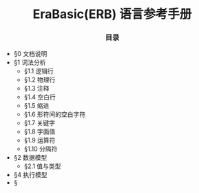 <h1 align="center">EraBasic(ERB) 语言参考手册</h1>
<h3 align="center">目录</h3>

- §0 文档说明
- §1 词法分析
  - §1.1 逻辑行
  - §1.2 物理行
  - §1.3 注释
  - §1.4 空白行
  - §1.5 缩进
  - §1.6 形符间的空白字符
  - §1.7 关键字
  - §1.8 字面值
  - §1.9 运算符
  - §1.10 分隔符
- §2 数据模型
  - §2.1 值与类型
- §4 执行模型
- §


